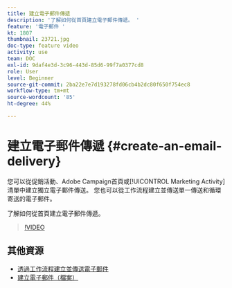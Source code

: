```yaml
---
title: 建立電子郵件傳遞
description: '了解如何從首頁建立電子郵件傳遞。 '
feature: '電子郵件 '
kt: 1807
thumbnail: 23721.jpg
doc-type: feature video
activity: use
team: DOC
exl-id: 9daf4e3d-3c96-443d-85d6-99f7a0377cd8
role: User
level: Beginner
source-git-commit: 2ba22e7e7d193278fd06cb4b2dc80f650f754ec8
workflow-type: tm+mt
source-wordcount: '85'
ht-degree: 44%

---
```


# 建立電子郵件傳遞 {#create-an-email-delivery}

您可以從促銷活動、Adobe Campaign首頁或[!UICONTROL Marketing Activity]清單中建立獨立電子郵件傳送。 您也可以從工作流程建立並傳送單一傳送和循環寄送的電子郵件。

了解如何從首頁建立電子郵件傳遞。

>[!VIDEO](https://video.tv.adobe.com/v/23721?quality=12)

## 其他資源

* [透過工作流程建立並傳送電子郵件](/help/communication-channels/email/create-and-send-emails-via-workflow.md)
* [建立電子郵件（檔案）](https://experienceleague.adobe.com/docs/campaign-standard/using/communication-channels/email-messages/creating-an-email.html?lang=en)
